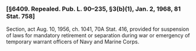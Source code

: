 ### [§6409. Repealed. Pub. L. 90–235, §3(b)(1), Jan. 2, 1968, 81 Stat. 758] ###

Section, act Aug. 10, 1956, ch. 1041, 70A Stat. 416, provided for suspension of laws for mandatory retirement or separation during war or emergency of temporary warrant officers of Navy and Marine Corps.